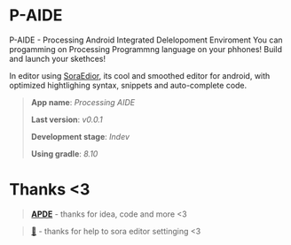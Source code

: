 # P-AIDE

P-AIDE - Processing Android Integrated Delelopoment Enviroment
You can progamming on Processing Programmng language on your phhones!
Build and launch your skethces!

In editor using [SoraEdior](https://github.com/resomoe/SoraEditor), its cool and smoothed editor for android, with optimized hightlighing syntax, snippets and auto-complete code.

> **App name**: _Processing AIDE_
> 
> **Last version**: _v0.0.1_
> 
> **Development stage**: _Indev_
> 
> **Using gradle**: _8.10_

# Thanks <3
> [**APDE**](https://github.com/Calsign/APDE.git) - thanks for idea, code and more <3

> [**🐳**](https://t.me/BlueWhaleYT) - thanks for help to sora editor settinging <3